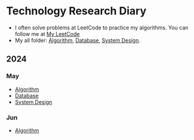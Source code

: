 # Technology Research Diary
- I often solve problems at LeetCode to practice my algorithms. You can follow me at [My LeetCode](https://leetcode.com/u/toan207/)
- My all folder: [Algorithm](https://github.com/toan207/Technology-Research-Diary/tree/main/Diary/Algorithm), [Database](https://github.com/toan207/Technology-Research-Diary/tree/main/Diary/Algorithm), [System Design](https://github.com/toan207/Technology-Research-Diary/tree/main/Diary/SystemDesign).

## 2024

### May
- [Algorithm](https://github.com/toan207/Technology-Research-Diary/tree/main/Diary/Algorithm/May2024)
- [Database](https://github.com/toan207/Technology-Research-Diary/tree/main/Diary/Database/May2024)
- [System Design](https://github.com/toan207/Technology-Research-Diary/tree/main/Diary/SystemDesign/Jun2024)

### Jun
- [Algorithm](https://github.com/toan207/Technology-Research-Diary/tree/main/Diary/Algorithm/Jun2024)